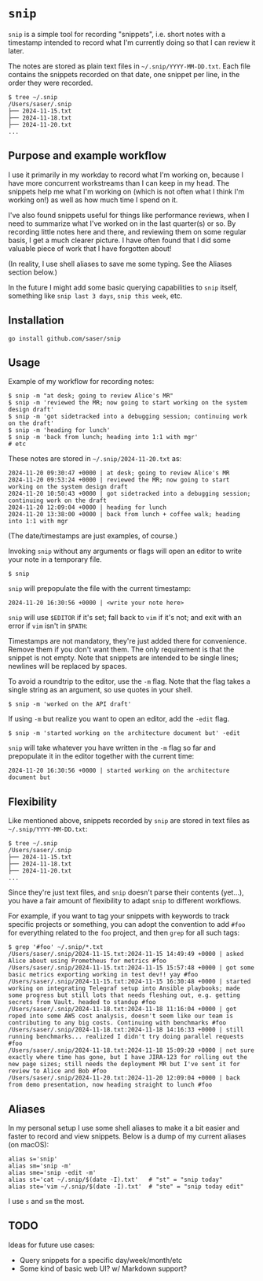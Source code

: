 # `snip`

`snip` is a simple tool for recording "snippets", i.e. short notes with a
timestamp intended to record what I'm currently doing so that I can review it later.

The notes are stored as plain text files in `~/.snip/YYYY-MM-DD.txt`. Each file
contains the snippets recorded on that date, one snippet per line, in the order
they were recorded.
```
$ tree ~/.snip
/Users/saser/.snip
├── 2024-11-15.txt
├── 2024-11-18.txt
├── 2024-11-20.txt
...
```

## Purpose and example workflow

I use it primarily in my workday to record what I'm working on, because I have
more concurrent workstreams than I can keep in my head. The snippets help me
what I'm working on (which is not often what I think I'm working on!) as well as
how much time I spend on it.

I've also found snippets useful for things like performance reviews, when I need
to summarize what I've worked on in the last quarter(s) or so. By recording
little notes here and there, and reviewing them on some regular basis, I get a
much clearer picture. I have often found that I did some valuable piece of work
that I have forgotten about!

(In reality, I use shell aliases to save me some typing. See the Aliases section
below.)

In the future I might add some basic querying capabilities to `snip` itself,
something like `snip last 3 days`, `snip this week`, etc.

## Installation

```
go install github.com/saser/snip
```

## Usage

Example of my workflow for recording notes:
```
$ snip -m "at desk; going to review Alice's MR"
$ snip -m 'reviewed the MR; now going to start working on the system design draft'
$ snip -m 'got sidetracked into a debugging session; continuing work on the draft'
$ snip -m 'heading for lunch'
$ snip -m 'back from lunch; heading into 1:1 with mgr'
# etc
```
These notes are stored in `~/.snip/2024-11-20.txt` as:
```
2024-11-20 09:30:47 +0000 | at desk; going to review Alice's MR
2024-11-20 09:53:24 +0000 | reviewed the MR; now going to start working on the system design draft
2024-11-20 10:50:43 +0000 | got sidetracked into a debugging session; continuing work on the draft
2024-11-20 12:09:04 +0000 | heading for lunch
2024-11-20 13:38:00 +0000 | back from lunch + coffee walk; heading into 1:1 with mgr
```
(The date/timestamps are just examples, of course.)

Invoking `snip` without any arguments or flags will open an editor to write your
note in a temporary file.
```
$ snip
```
`snip` will prepopulate the file with the current timestamp:
```
2024-11-20 16:30:56 +0000 | <write your note here>
```
`snip` will use `$EDITOR` if it's set; fall back to `vim` if it's not; and
exit with an error if `vim` isn't in `$PATH`:

Timestamps are not mandatory, they're just added there for convenience. Remove
them if you don't want them. The only requirement is that the snippet is not
empty. Note that snippets are intended to be single lines; newlines will be
replaced by spaces.

To avoid a roundtrip to the editor, use the `-m` flag. Note that the flag takes
a single string as an argument, so use quotes in your shell.
```
$ snip -m 'worked on the API draft'
```

If using `-m` but realize you want to open an editor, add the `-edit` flag.
```
$ snip -m 'started working on the architecture document but' -edit
```
`snip` will take whatever you have written in the `-m` flag so far and
prepopulate it in the editor together with the current time:
```
2024-11-20 16:30:56 +0000 | started working on the architecture document but
```

## Flexibility

Like mentioned above, snippets recorded by `snip` are stored in text files as
`~/.snip/YYYY-MM-DD.txt`:
```
$ tree ~/.snip
/Users/saser/.snip
├── 2024-11-15.txt
├── 2024-11-18.txt
├── 2024-11-20.txt
...
```
Since they're just text files, and `snip` doesn't parse their contents (yet...),
you have a fair amount of flexibility to adapt `snip` to different workflows.

For example, if you want to tag your snippets
with keywords to track specific projects or something, you can adopt the
convention to add `#foo` for everything related to the `foo` project, and then
`grep` for all such tags:
```
$ grep '#foo' ~/.snip/*.txt
/Users/saser/.snip/2024-11-15.txt:2024-11-15 14:49:49 +0000 | asked Alice about using Prometheus for metrics #foo
/Users/saser/.snip/2024-11-15.txt:2024-11-15 15:57:48 +0000 | got some basic metrics exporting working in test dev!! yay #foo
/Users/saser/.snip/2024-11-15.txt:2024-11-15 16:30:48 +0000 | started working on integrating Telegraf setup into Ansible playbooks; made some progress but still lots that needs fleshing out, e.g. getting secrets from Vault. headed to standup #foo
/Users/saser/.snip/2024-11-18.txt:2024-11-18 11:16:04 +0000 | got roped into some AWS cost analysis, doesn't seem like our team is contributing to any big costs. Continuing with benchmarks #foo
/Users/saser/.snip/2024-11-18.txt:2024-11-18 14:16:33 +0000 | still running benchmarks... realized I didn't try doing parallel requests #foo
/Users/saser/.snip/2024-11-18.txt:2024-11-18 15:09:20 +0000 | not sure exactly where time has gone, but I have JIRA-123 for rolling out the new page sizes; still needs the deployment MR but I've sent it for review to Alice and Bob #foo
/Users/saser/.snip/2024-11-20.txt:2024-11-20 12:09:04 +0000 | back from demo presentation, now heading straight to lunch #foo
```

## Aliases

In my personal setup I use some shell aliases to make it a bit easier and faster
to record and view snippets. Below is a dump of my current aliases (on macOS):
```shell
alias s='snip'
alias sm='snip -m'
alias sme='snip -edit -m'
alias st='cat ~/.snip/$(date -I).txt'   # "st" = "snip today"
alias ste='vim ~/.snip/$(date -I).txt'  # "ste" = "snip today edit"
```
I use `s` and `sm` the most.

## TODO

Ideas for future use cases:
-   Query snippets for a specific day/week/month/etc
-   Some kind of basic web UI? w/ Markdown support?
